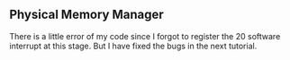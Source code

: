 ## Physical Memory Manager

There is a little error of my code since I forgot to register the 20 software interrupt at this stage. But I have fixed the bugs in the next tutorial. 



